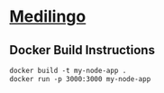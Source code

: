 # [Medilingo](https://medilingo-227943627758.us-central1.run.app)
## Docker Build Instructions 
```Dockerfile
docker build -t my-node-app .
docker run -p 3000:3000 my-node-app
```
